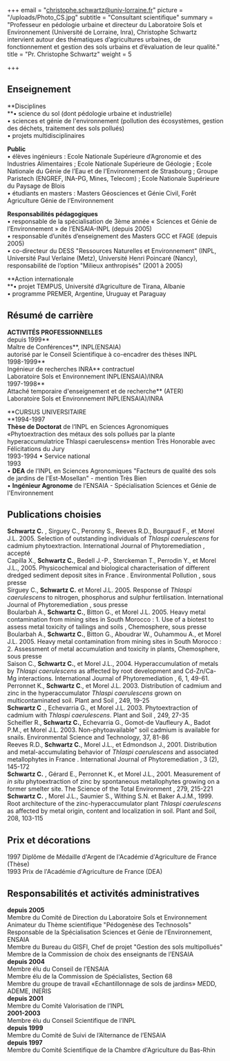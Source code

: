 +++
email = "christophe.schwartz@univ-lorraine.fr"
picture = "/uploads/Photo_CS.jpg"
subtitle = "Consultant scientifique"
summary = "Professeur en pédologie urbaine et directeur du Laboratoire Sols et Environnement (Université de Lorraine, Inra), Christophe Schwartz intervient autour des thématiques d’agricultures urbaines, de fonctionnement et gestion des sols urbains et d’évaluation de leur qualité."
title = "Pr. Christophe Schwartz"
weight = 5

+++
## Enseignement

**Disciplines  
 **• science du sol (dont pédologie urbaine et industrielle)  
 • sciences et génie de l'environnement (pollution des écosystèmes, gestion des déchets, traitement des sols pollués)  
 • projets multidisciplinaires  
   
 **Public**  
 • élèves ingénieurs : Ecole Nationale Supérieure d’Agronomie et des Industries Alimentaires ; Ecole Nationale Supérieure de Géologie ; Ecole Nationale du Génie de l’Eau et de l’Environnement de Strasbourg ; Groupe Paristech (ENGREF, INA-PG, Mines, Telecom) ; Ecole Nationale Supérieure du Paysage de Blois  
 • étudiants en masters : Masters Géosciences et Génie Civil, Forêt Agriculture Génie de l’Environnement  
   
 **Responsabilités pédagogiques**  
 • responsable de la spécialisation de 3ème année « Sciences et Génie de l’Environnement » de l’ENSAIA-INPL (depuis 2005)  
 • responsable d’unités d’enseignement des Masters GCC et FAGE (depuis 2005)  
 • co-directeur du DESS "Ressources Naturelles et Environnement" (INPL, Université Paul Verlaine (Metz), Université Henri Poincaré (Nancy), responsabilité de l’option "Milieux anthropisés" (2001 à 2005)  
   
 **Action internationale  
 **• projet TEMPUS, Université d’Agriculture de Tirana, Albanie  
 • programme PREMER, Argentine, Uruguay et Paraguay

## Résumé de carrière

**ACTIVITÉS PROFESSIONNELLES**  
 depuis 1999**  
 Maître de Conférences**, INPL(ENSAIA)  
 autorisé par le Conseil Scientifique à co-encadrer des thèses INPL  
 1998-1999**  
 Ingénieur de recherches INRA** contractuel  
 Laboratoire Sols et Environnement INPL(ENSAIA)/INRA  
 1997-1998**  
 Attaché temporaire d'enseignement et de recherche** (ATER)  
 Laboratoire Sols et Environnement INPL(ENSAIA)/INRA

**CURSUS UNIVERSITAIRE  
 **1994-1997  
 **Thèse de Doctorat** de l’INPL en Sciences Agronomiques  
 «Phytoextraction des métaux des sols pollués par la plante hyperaccumulatrice Thlaspi caerulescens» mention Très Honorable avec Félicitations du Jury  
 1993-1994 • Service national  
 1993  
 • **DEA** de l’INPL en Sciences Agronomiques "Facteurs de qualité des sols de jardins de l'Est-Mosellan" - mention Très Bien  
 • **Ingénieur Agronome** de l’ENSAIA - Spécialisation Sciences et Génie de l'Environnement

## Publications choisies

**Schwartz C.** , Sirguey C., Peronny S., Reeves R.D., Bourgaud F., et Morel J.L. 2005. Selection of outstanding individuals of _Thlaspi caerulescens_ for cadmium phytoextraction. International Journal of Phytoremediation , accepté  
 Capilla X., **Schwartz C.**, Bedell J.-P., Sterckeman T., Perrodin Y., et Morel J.L., 2005. Physicochemical and biological characterisation of different dredged sediment deposit sites in France . Environmental Pollution , sous presse  
 Sirguey C., **Schwartz C.** et Morel J.L. 2005. Response of _Thlaspi caerulescens_ to nitrogen, phosphorus and sulphur fertilisation. International Journal of Phytoremediation , sous presse  
 Boularbah A., **Schwartz C.**, Bitton G., et Morel J.L. 2005. Heavy metal contamination from mining sites in South Morocco : 1. Use of a biotest to assess metal toxicity of tailings and soils , Chemosphere, sous presse  
 Boularbah A., **Schwartz C.**, Bitton G., Aboudrar W., Ouhammou A., et Morel J.L. 2005. Heavy metal contamination from mining sites in South Morocco : 2. Assessment of metal accumulation and toxicity in plants, Chemosphere, sous presse  
 Saison C., **Schwartz C.**, et Morel J.L., 2004. Hyperaccumulation of metals by _Thlaspi caerulescens_ as affected by root development and Cd-Zn/Ca-Mg interactions. International Journal of Phytoremediation , 6, 1, 49-61.  
 Perronnet K., **Schwartz C**., et Morel J.L. 2003. Distribution of cadmium and zinc in the hyperaccumulator _Thlaspi caerulescens_ grown on multicontaminated soil. Plant and Soil , 249, 19-25  
 **Schwartz C** ., Echevarria G., et Morel J.L. 2003. Phytoextraction of cadmium with _Thlaspi caerulescens_. Plant and Soil , 249, 27-35  
 Scheifler R., **Schwartz C.**, Echevarria G., Gomot-de Vaufleury A., Badot P.M., et Morel J.L. 2003. Non-phytoavailable" soil cadmium is available for snails. Environmental Science and Technology, 37, 81-86  
 Reeves R.D., **Schwartz C.**, Morel J.L., et Edmondson J., 2001. Distribution and metal-accumulating behavior of _Thlaspi caerulescens_ and associated metallophytes in France . International Journal of Phytoremediation , 3 (2), 145-172  
 **Schwartz C.** , Gérard E., Perronnet K., et Morel J.L., 2001. Measurement of _in situ_ phytoextraction of zinc by spontaneous metallophytes growing on a former smelter site. The Science of the Total Environment , 279, 215-221  
 **Schwartz C.** , Morel J.L., Saumier S., Withing S.N. et Baker A.J.M., 1999. Root architecture of the zinc-hyperaccumulator plant _Thlaspi caerulescens_ as affected by metal origin, content and localization in soil. Plant and Soil, 208, 103-115

## Prix et décorations

1997 Diplôme de Médaille d'Argent de l'Académie d'Agriculture de France (Thèse)  
 1993 Prix de l'Académie d'Agriculture de France (DEA)

## Responsabilités et activités administratives

**depuis 2005**  
 Membre du Comité de Direction du Laboratoire Sols et Environnement  
 Animateur du Thème scientifique "Pédogenèse des Technosols"  
 Responsable de la Spécialisation Sciences et Génie de l’Environnement, ENSAIA  
 Membre du Bureau du GISFI, Chef de projet "Gestion des sols multipollués"  
 Membre de la Commission de choix des enseignants de l’ENSAIA  
 **depuis 2004**  
 Membre élu du Conseil de l’ENSAIA  
 Membre élu de la Commission de Spécialistes, Section 68  
 Membre du groupe de travail «Echantillonnage de sols de jardins» MEDD, ADEME, INERIS  
 **depuis 2001**  
 Membre du Comité Valorisation de l’INPL  
 **2001-2003**  
 Membre élu du Conseil Scientifique de l’INPL  
 **depuis 1999**  
 Membre du Comité de Suivi de l’Alternance de l’ENSAIA  
 **depuis 1997**  
 Membre du Comité Scientifique de la Chambre d'Agriculture du Bas-Rhin